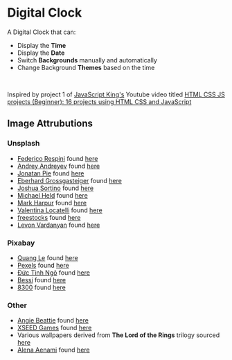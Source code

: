# Digital Clock

A Digital Clock that can:
<ul>
    <li>Display the <strong>Time</strong></li>
    <li>Display the <strong>Date</strong></li>
    <li>Switch <strong>Backgrounds</strong> manually and automatically</li>
    <li>Change Background <strong>Themes</strong> based on the time</li>
</ul>
<br>

Inspired by project 1 of [JavaScript King's](https://www.youtube.com/@JavaScriptKing) Youtube video titled [HTML CSS JS projects (Beginner): 16 projects using HTML CSS and JavaScript](https://www.youtube.com/watch?v=EWv2jnhZErc&list=LL&index=3&t=2425s)

## Image Attrubutions
### Unsplash
<ul>
    <li><a href="https://unsplash.com/@federicorespini?utm_content=creditCopyText&utm_medium=referral&utm_source=unsplash">Federico Respini</a> found <a href="https://unsplash.com/photos/brown-field-near-tree-during-daytime-sYffw0LNr7s?utm_content=creditCopyText&utm_medium=referral&utm_source=unsplash">here</a>
    </li>
    <li>
    <a href="https://unsplash.com/@ludenus?utm_content=creditCopyText&utm_medium=referral&utm_source=unsplash">Andrey Andreyev</a> found <a href="https://unsplash.com/photos/city-under-cloudy-sky-alKsncZs3VM?utm_content=creditCopyText&utm_medium=referral&utm_source=unsplash">here</a>
    </li>
    <li>
    <a href="https://unsplash.com/@r3dmax?utm_content=creditCopyText&utm_medium=referral&utm_source=unsplash">Jonatan Pie</a> found <a href="https://unsplash.com/photos/silhouette-of-off-road-car-h8nxGssjQXs?utm_content=creditCopyText&utm_medium=referral&utm_source=unsplash">here</a>
    </li>
    <li>
    <a href="https://unsplash.com/@eberhardgross?utm_content=creditCopyText&utm_medium=referral&utm_source=unsplash">Eberhard Grossgasteiger</a> found <a href="https://unsplash.com/photos/mountain-near-body-of-water-cs0sK0gzqCU?utm_content=creditCopyText&utm_medium=referral&utm_source=unsplash">here</a>
    </li>
    <li>
    <a href="https://unsplash.com/@sortino?utm_content=creditCopyText&utm_medium=referral&utm_source=unsplash">Joshua Sortino</a> found <a href="https://unsplash.com/photos/aerial-view-of-mountains-gii7lF4y0WY?utm_content=creditCopyText&utm_medium=referral&utm_source=unsplash">here</a>
    </li>
    <li>
    <a href="https://unsplash.com/@michaelheld?utm_content=creditCopyText&utm_medium=referral&utm_source=unsplash">Michael Held</a> found <a href="https://unsplash.com/photos/green-trees-and-brown-dried-leaves-during-daytime-6fRHGqbp1_4?utm_content=creditCopyText&utm_medium=referral&utm_source=unsplash">here</a>
    </li>
    <li>
    <a href="https://unsplash.com/@luckybeanz?utm_content=creditCopyText&utm_medium=referral&utm_source=unsplash">Mark Harpur</a> found <a href="https://unsplash.com/photos/brown-wooden-dock-between-lavender-flower-field-near-body-of-water-during-golden-hour-K2s_YE031CA?utm_content=creditCopyText&utm_medium=referral&utm_source=unsplash">here</a>
    </li>
    <li>
    <a href="https://unsplash.com/@valentina_locatelli?utm_content=creditCopyText&utm_medium=referral&utm_source=unsplash">Valentina Locatelli</a> found <a href="https://unsplash.com/photos/field-of-purple-flower-beside-house-P8bsrm8KbM0?utm_content=creditCopyText&utm_medium=referral&utm_source=unsplash">here</a>
    </li>
    <li>
    <a href="https://unsplash.com/@freestocks?utm_content=creditCopyText&utm_medium=referral&utm_source=unsplash">freestocks</a> found <a href="https://unsplash.com/photos/silhouette-of-trees-ebZUZ1MiVnU?utm_content=creditCopyText&utm_medium=referral&utm_source=unsplash">here</a>
    </li>
    <li>
    <a href="https://unsplash.com/@lyovon?utm_content=creditCopyText&utm_medium=referral&utm_source=unsplash">Levon Vardanyan</a> found <a href="https://unsplash.com/photos/lighted-street-lights-at-night-ihUVzI4f5To?utm_content=creditCopyText&utm_medium=referral&utm_source=unsplash">here</a>
    </li>
  
</ul>

### Pixabay
<ul>
    <li> 
    <a href="https://pixabay.com/users/quangle-1584596/?utm_source=link-attribution&utm_medium=referral&utm_campaign=image&utm_content=1014712">Quang Le</a> found <a href="https://pixabay.com/photos/sunrise-boat-rowing-boat-nobody-1014712/">here</a>
    </li>
    <li>
    <a href="https://pixabay.com/users/pexels-2286921/?utm_source=link-attribution&utm_medium=referral&utm_campaign=image&utm_content=1868667">Pexels</a> found <a href="https://pixabay.com/photos/architecture-building-business-city-1868667/">here</a>
    </li>
    <li>
    <a href="https://pixabay.com/users/ductinh91-33702380/?utm_source=link-attribution&utm_medium=referral&utm_campaign=image&utm_content=7944405">Đức Tình Ngô</a> found <a href="https://pixabay.com/photos/nature-field-barley-farming-7944405/">here</a>
    </li>
    <li>
    <a href="https://pixabay.com/users/bessi-909086/?utm_source=link-attribution&utm_medium=referral&utm_campaign=image&utm_content=736879">Bessi</a> found <a href="https://pixabay.com/photos/hot-air-balloon-lake-balloon-sunset-2411851/">here</a>
    </li>
    <li>
    <a href="https://pixabay.com/users/8300-8300/?utm_source=link-attribution&utm_medium=referral&utm_campaign=image&utm_content=114290">8300</a> found <a href="https://pixabay.com/photos/canal-buildings-city-114290/">here</a>
    </li>
</ul>

### Other
<ul>
    <li> 
    <a href="https://ng_bt.artstation.com/">Angie Beattie</a> found <a href="https://ng_bt.artstation.com/projects/Wm0qo3">here</a>
    </li>
    <li>
    <a href="https://www.xseedgames.com/">XSEED Games</a> found <a href="https://www.xseedgames.com/">here</a>
    </li>
    <li>
    Various wallpapers derived from <strong>The Lord of the Rings</strong> trilogy sourced <a href="https://imgur.com/a/4aRnm?gallery?">here</a>
    </li>
    <li>
    <a href="https://www.artstation.com/aenamiart">Alena Aenami</a> found <a href="https://www.artstation.com/artwork/LyG3K">here</a>
    </li>
</ul>
  
  